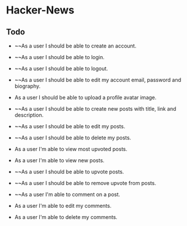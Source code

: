 # Hacker-News

## Todo

- ~~As a user I should be able to create an account.

- ~~As a user I should be able to login.

- ~~As a user I should be able to logout.

- ~~As a user I should be able to edit my account email, password and biography.

- As a user I should be able to upload a profile avatar image.

- ~~As a user I should be able to create new posts with title, link and description.

- ~~As a user I should be able to edit my posts.

- ~~As a user I should be able to delete my posts.

- As a user I'm able to view most upvoted posts.

- As a user I'm able to view new posts.

- ~~As a user I should be able to upvote posts.

- ~~As a user I should be able to remove upvote from posts.

- ~~As a user I'm able to comment on a post.

- As a user I'm able to edit my comments.

- As a user I'm able to delete my comments.
